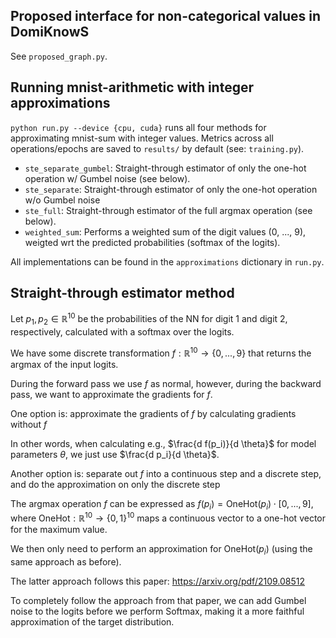 ## Proposed interface for non-categorical values in DomiKnowS
See `proposed_graph.py`.

## Running mnist-arithmetic with integer approximations
`python run.py --device {cpu, cuda}` runs all four methods for approximating mnist-sum with integer values. Metrics across all operations/epochs are saved to `results/` by default (see: `training.py`).

- `ste_separate_gumbel`: Straight-through estimator of only the one-hot operation w/ Gumbel noise (see below).
- `ste_separate`: Straight-through estimator of only the one-hot operation w/o Gumbel noise
- `ste_full`: Straight-through estimator of the full argmax operation (see below).
- `weighted_sum`: Performs a weighted sum of the digit values (0, ..., 9), weigted wrt the predicted probabilities (softmax of the logits).

All implementations can be found in the `approximations` dictionary in `run.py`.

## Straight-through estimator method
Let $p_1, p_2 \in \mathbb{R}^{10}$ be the probabilities of the NN for digit 1 and digit 2, respectively, calculated with a softmax over the logits.

We have some discrete transformation $f: \mathbb{R}^{10} \rightarrow \{0, ..., 9\}$ that returns the argmax of the input logits.

During the forward pass we use $f$ as normal, however, during the backward pass, we want to approximate the gradients for $f$.

One option is: approximate the gradients of $f$ by calculating gradients without $f$

In other words, when calculating e.g., $\frac{d f(p_i)}{d \theta}$ for model parameters $\theta$, we just use $\frac{d p_i}{d \theta}$.

Another option is: separate out $f$ into a continuous step and a discrete step, and do the approximation on only the discrete step

The argmax operation $f$ can be expressed as $f(p_i) = \text{OneHot}(p_i) \cdot [0, ..., 9]$, where $\text{OneHot}: \mathbb{R}^{10} \rightarrow \{0, 1\}^{10}$ maps a continuous vector to a one-hot vector for the maximum value.

We then only need to perform an approximation for $\text{OneHot}(p_i)$ (using the same approach as before).

The latter approach follows this paper: https://arxiv.org/pdf/2109.08512

To completely follow the approach from that paper, we can add Gumbel noise to the logits before we perform Softmax, making it a more faithful approximation of the target distribution.
